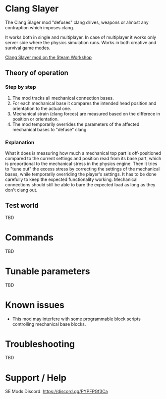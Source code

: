 # Clang Slayer

The Clang Slager mod "defuses" clang drives, weapons or almost any contraption which imposes clang.

It works both in single and multiplayer. In case of multiplayer it works only server side 
where the physics simulation runs. Works in both creative and survival game modes.

[Clang Slayer mod on the Steam Workshop](https://steamcommunity.com/sharedfiles/filedetails/?id=2918228306)

## Theory of operation

### Step by step
1. The mod tracks all mechanical connection bases.
2. For each mechanical base it compares the intended head position and orientation to the actual one.
3. Mechanical strain (clang forces) are measured based on the differece in position or orientation.
4. The mod temporarily overrides the parameters of the affected mechanical bases to "defuse" clang.

### Explanation
What it does is measuring how much a mechanical top part is off-positioned compared to the current settings 
and position read from its base part, which is proportional to the mechanical stress in the physics engine. 
Then it tries to "tune out" the excess stress by correcting the settings of the mechanical bases, while
temporarily overriding the player's settings. It has to be done carefully to keep the expected functionality 
working. Mechanical connections should still be able to bare the expected load as long as they don't clang out.

## Test world

TBD

# Commands
TBD

# Tunable parameters
TBD

# Known issues
- This mod may interfere with some programmable block scripts controlling mechanical base blocks.

# Troubleshooting

TBD

# Support / Help

SE Mods Discord: https://discord.gg/PYPFPGf3Ca
